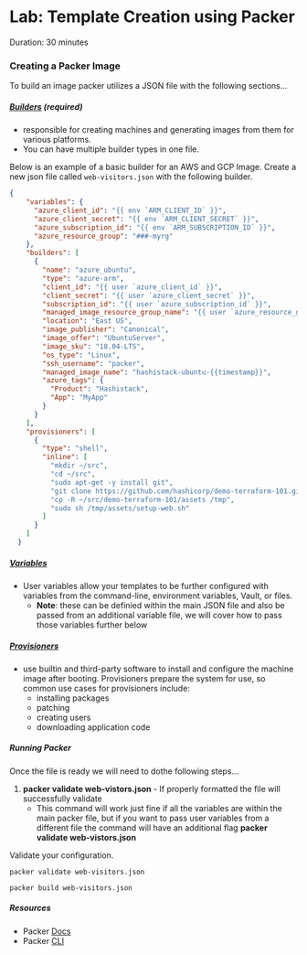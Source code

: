 # Lab: Template Creation using Packer

Duration: 30 minutes

### Creating a Packer Image

To build an image packer utilizes a JSON file with the following sections...

##### [Builders](https://www.packer.io/docs/builders/index.html) (required)
* responsible for creating machines and generating images from them for various platforms.
* You can have multiple builder types in one file.

Below is an example of a basic builder for an AWS and GCP Image.
Create a new json file called `web-visitors.json` with the following builder.

```json
{
    "variables": {
      "azure_client_id": "{{ env `ARM_CLIENT_ID` }}",
      "azure_client_secret": "{{ env `ARM_CLIENT_SECRET` }}",
      "azure_subscription_id": "{{ env `ARM_SUBSCRIPTION_ID` }}",
      "azure_resource_group": "###-myrg"
    },
    "builders": [
      {
        "name": "azure_ubuntu",
        "type": "azure-arm",
        "client_id": "{{ user `azure_client_id` }}",
        "client_secret": "{{ user `azure_client_secret` }}",
        "subscription_id": "{{ user `azure_subscription_id` }}",
        "managed_image_resource_group_name": "{{ user `azure_resource_group` }}",
        "location": "East US",
        "image_publisher": "Canonical",
        "image_offer": "UbuntuServer",
        "image_sku": "18.04-LTS",
        "os_type": "Linux",
        "ssh_username": "packer",
        "managed_image_name": "hashistack-ubuntu-{{timestamp}}",
        "azure_tags": {
          "Product": "Hashistack",
          "App": "MyApp"
        }
      }
    ],
    "provisioners": [
      {
        "type": "shell",
        "inline": [
          "mkdir ~/src",
          "cd ~/src",
          "sudo apt-get -y install git",
          "git clone https://github.com/hashicorp/demo-terraform-101.git",
          "cp -R ~/src/demo-terraform-101/assets /tmp",
          "sudo sh /tmp/assets/setup-web.sh"
        ]
      }
    ]
  }
```

##### [Variables](https://www.packer.io/docs/templates/user-variables.html)
* User variables allow your templates to be further configured with variables from the command-line, environment variables, Vault, or files.
    * **Note**: these can be definied within the main JSON file and also be passed from an additional variable file, we will cover how to pass those variables further below
    
    
##### [Provisioners](https://www.packer.io/docs/provisioners/index.html)
* use builtin and third-party software to install and configure the machine image after booting. Provisioners prepare the system for use, so common use cases for provisioners include:
    * installing packages 
    * patching 
    * creating users 
    * downloading application code
    
   
##### Running Packer
Once the file is ready we will need to dothe following steps...

1. **packer validate web-vistors.json** - If properly formatted the file will successfully validate
    * This command will work just fine if all the variables are within the main packer file, but if you want to pass user variables from a different file the command will have an additional flag **packer validate web-vistors.json**

Validate your configuration.

```shell
packer validate web-visitors.json
```

```shell
packer build web-visitors.json
```
##### Resources
* Packer [Docs](https://www.packer.io/docs/index.html)
* Packer [CLI](https://www.packer.io/docs/commands/index.html)
